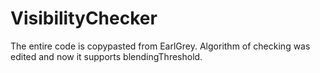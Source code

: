 #  VisibilityChecker

The entire code is copypasted from EarlGrey.
Algorithm of checking was edited and now it supports blendingThreshold.
